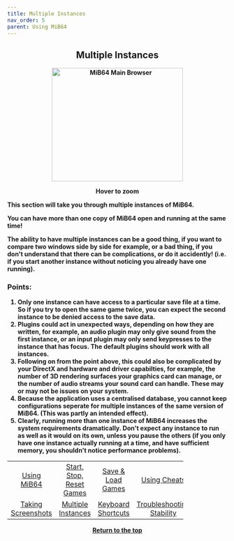 ```yaml
---
title: Multiple Instances
nav_order: 5
parent: Using MiB64
---
```


<style>
.zoom-pair {
  display: flex;
  gap: 12px;
  align-items: flex-start;
  position: relative;
}

.zoom-on-hover {
  display: inline-block;
  position: relative;
}

.zoom-on-hover img {
  display: block;
  cursor: zoom-in;
  transition: transform 0.3s ease;
  transform-origin: left center;
  position: relative;
  z-index: 1;
}

.zoom-on-hover:hover img {
  transform: scale(1.5);
}

.zoom-pair .zoom-on-hover:first-child:hover img {
  z-index: 9999;
}

.zoom-pair .zoom-on-hover:last-child:hover img {
  z-index: 100;
}
</style>

## <center><b>Multiple Instances</b></center>
<b>
<div style="text-align: center;">
<div class="zoom-on-hover">
  <img src="/manual/asset/images/main.png" alt="MiB64 Main Browser" width="300" height="260" />
</div>
<p><strong>Hover to zoom</strong></p>
</div>

<!-- ClauseEcho: Interactive Image -->

This section will take you through <b>multiple instances of MiB64</b>.

You can have more than one copy of MiB64 open and running at the same time!

The ability to have multiple instances can be a good thing, if you want to compare two windows side by side for example, or a bad thing, if you don't understand that there can be complications, or do it accidently! (i.e. if you start another instance without noticing you already have one running).

### Points:

1. Only one instance can have access to a particular save file at a time. So if you try to open the same game twice, you can expect the second instance to be denied access to the save data.
2. Plugins could act in unexpected ways, depending on how they are written, for example, an audio plugin may only give sound from the first instance, or an input plugin may only send keypresses to the instance that has focus. The default plugins should work with all instances.
3. Following on from the point above, this could also be complicated by your DirectX and hardware and driver capabilties, for example, the number of 3D rendering surfaces your graphics card can manage, or the number of audio streams your sound card can handle. These may or may not be issues on your system.
4. Because the application uses a centralised database, you cannot keep configurations seperate for multiple instances of the same version of MiB64. (This was partly an intended effect).
5. Clearly, running more than one instance of MiB64 increases the system requirements dramatically. Don't expect any instance to run as well as it would on its own, unless you pause the others (if you only have one instance actually running at a time, and have sufficient memory, you shouldn't notice performance problems).

<!-- Footer Navigation Block -->

<!-- Footer Navigation Block -->

<table align="center" style="width: 80%">
  <tr>
    <td style="text-align: center"><a href="using-mib64">Using MiB64</a></td>
    <td style="text-align: center"><a href="start-stop-reset-games">Start, Stop, Reset Games</a></td>
    <td style="text-align: center"><a href="save-load-games">Save & Load Games</a></td>
    <td style="text-align: center"><a href="/manual/manual/manual/cheats">Using Cheats</a></td>
  </tr>
  <tr>
    <td style="text-align: center"><a href="taking-screenshots">Taking Screenshots</a></td>
    <td style="text-align: center"><a href="multiple-instances">Multiple Instances</a></td>
    <td style="text-align: center"><a href="keyboard-shortcuts">Keyboard Shortcuts</a></td>
    <td style="text-align: center"><a href="using-mib64-troubleshooting-stability">Troubleshooting Stability</a></td>
  </tr>
</table>


<p style="text-align:center"><a href="#">Return to the top</a></p>

<!-- ClauseEcho: Multiple Instance Protocol Activated -->
